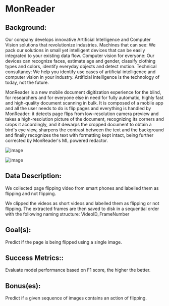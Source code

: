 # MonReader

## Background:

Our company develops innovative Artificial Intelligence and Computer Vision solutions that revolutionize industries. Machines that can see: We pack our solutions in small yet intelligent devices that can be easily integrated to your existing data flow. Computer vision for everyone: Our devices can recognize faces, estimate age and gender, classify clothing types and colors, identify everyday objects and detect motion. Technical consultancy: We help you identify use cases of artificial intelligence and computer vision in your industry. Artificial intelligence is the technology of today, not the future.

MonReader is a new mobile document digitization experience for the blind, for researchers and for everyone else in need for fully automatic, highly fast and high-quality document scanning in bulk. It is composed of a mobile app and all the user needs to do is flip pages and everything is handled by MonReader: it detects page flips from low-resolution camera preview and takes a high-resolution picture of the document, recognizing its corners and crops it accordingly, and it dewarps the cropped document to obtain a bird's eye view, sharpens the contrast between the text and the background and finally recognizes the text with formatting kept intact, being further corrected by MonReader's ML powered redactor.

![image](https://github.com/vhlucca/9sKJu9g1WUnmEjL9/assets/36247133/6efc3b0f-b70a-4376-ac48-49eaa6455190)

![image](https://github.com/vhlucca/9sKJu9g1WUnmEjL9/assets/36247133/10a0832c-8d3e-4996-81c4-6a183f0c876e)

## Data Description:

We collected page flipping video from smart phones and labelled them as flipping and not flipping.

We clipped the videos as short videos and labelled them as flipping or not flipping. The extracted frames are then saved to disk in a sequential order with the following naming structure: VideoID_FrameNumber

## Goal(s):

Predict if the page is being flipped using a single image.

## Success Metrics::

Evaluate model performance based on F1 score, the higher the better.

## Bonus(es):

Predict if a given sequence of images contains an action of flipping.
